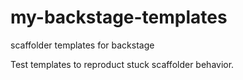 # my-backstage-templates
scaffolder templates for backstage

Test templates to reproduct stuck scaffolder behavior.
